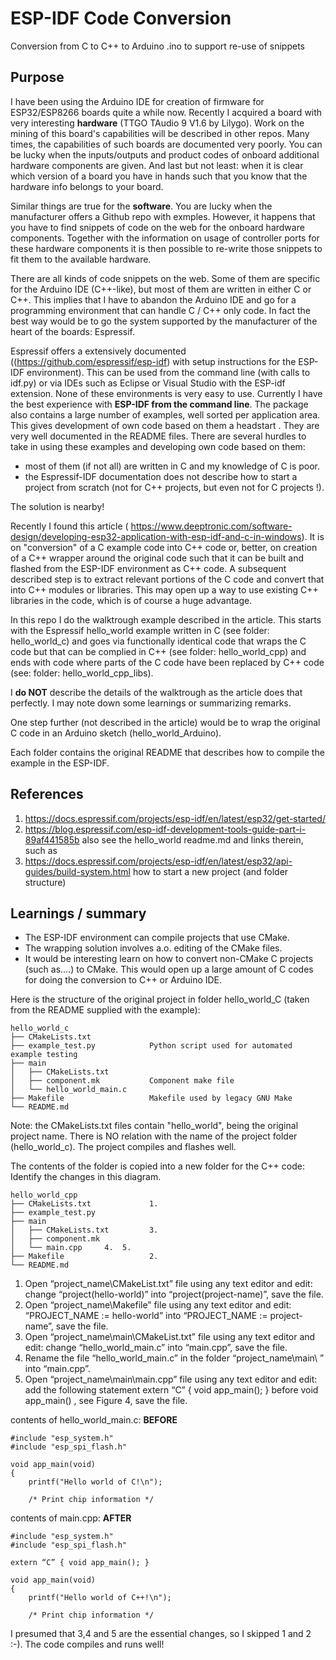# ESP-IDF Code Conversion
 Conversion from C to C++ to Arduino .ino to support re-use of snippets

## Purpose

I have been using the Arduino IDE for creation of firmware for ESP32/ESP8266 boards quite a while now. Recently I acquired a board with very interesting **hardware** (TTGO TAudio 9 V1.6 by Lilygo). Work on the mining of this board's capabilities will be described in other repos. Many times, the capabilities of such boards are documented very poorly. You can be lucky when the inputs/outputs and product codes of onboard additional hardware components are given. And last but not least: when it is clear which version of a board you have in hands such that you know that the hardware info belongs to your board.

Similar things are true for the **software**. You are lucky when the manufacturer offers a Github repo with exmples. However, it happens that you have to find snippets of code on the web for the onboard hardware components. Together with the information on usage of controller ports for these hardware components it is then possible to re-write those snippets to fit them to the available hardware.

There are all kinds of code snippets on the web. Some of them are specific for the Arduino IDE (C++-like), but most of them are written in either C or C++. This implies that I have to abandon the Arduino IDE and go for a programming environment that can handle C / C++ only code. In fact the best way would be to go the system supported by the manufacturer of the heart of the boards: Espressif.

Espressif offers a extensively documented ((https://github.com/espressif/esp-idf) with setup instructions for the ESP-IDF environment). This can be used from the command line (with calls to idf.py) or via IDEs such as Eclipse or Visual Studio with the ESP-idf extension. None of these environments is very easy to use. Currently I have the best experience with **ESP-IDF from the command line**.  The package also contains a large number of examples, well sorted per application area. This gives development of own code based on them a headstart . They are very well documented in the README files. There are several hurdles to take in using these examples and developing own code based on them: 
- most of them (if not all) are written in C and my knowledge of C is poor. 
- the Espressif-IDF documentation does not describe how to start a project from scratch (not for C++ projects, but even not for C projects !). 

The solution is nearby!

Recently I found this article ( https://www.deeptronic.com/software-design/developing-esp32-application-with-esp-idf-and-c-in-windows). It is on "conversion" of a C example code into C++ code or, better, on creation of a C++ wrapper around the original code such that it can be built and flashed from the ESP-IDF environment as C++ code. A subsequent described step is to extract relevant portions of the C code and convert that into C++ modules or libraries. This may open up a way to use existing C++ libraries in the code, which is of course a huge advantage.

In this repo I do the walktrough example described in the article. This starts with the Espressif hello_world example written in C (see folder: hello_world_c) and goes via functionally identical code that wraps the C code but that can be complied in C++ (see folder: hello_world_cpp) and ends with code where parts of the C code have been replaced by C++ code (see: folder: hello_world_cpp_libs). 

I **do NOT** describe the details of the walktrough as the article does that perfectly. I may note down some learnings or summarizing remarks.

One step further (not described in the article) would be to wrap the original C code in an Arduino sketch (hello_world_Arduino).

Each folder contains the original README that describes how to compile the example in the ESP-IDF.

## References
1. https://docs.espressif.com/projects/esp-idf/en/latest/esp32/get-started/
2. https://blog.espressif.com/esp-idf-development-tools-guide-part-i-89af441585b
also see the hello_world readme.md and links therein, such as 
3. https://docs.espressif.com/projects/esp-idf/en/latest/esp32/api-guides/build-system.html how to start a new project (and folder structure)

## Learnings / summary

- The ESP-IDF environment can compile projects that use CMake.
- The wrapping solution involves a.o. editing of the CMake files.
- It would be interesting learn on how to convert non-CMake C projects (such as....) to CMake. This would open up a large amount of C codes for doing the conversion to C++ or Arduino IDE. 

Here is the structure of the original project in folder hello_world_C (taken from the README supplied with the example):


```
hello_world_c
├── CMakeLists.txt
├── example_test.py            Python script used for automated example testing
├── main
│   ├── CMakeLists.txt
│   ├── component.mk           Component make file
│   └── hello_world_main.c
├── Makefile                   Makefile used by legacy GNU Make
└── README.md                  
```

Note: the CMakeLists.txt files contain "hello_world", being the original project name. There is NO relation with the name of the project folder (hello_world_c). The project compiles and flashes well.


The contents of the folder is copied into a new folder for the C++ code:
Identify the changes in this diagram.

```
hello_world_cpp                
├── CMakeLists.txt             1.
├── example_test.py            
├── main
│   ├── CMakeLists.txt         3.
│   ├── component.mk           
│   └── main.cpp     4.  5.
├── Makefile                   2.
└── README.md                  
```

1. Open “project_name\CMakeList.txt” file using any text editor and edit: change “project(hello-world)” into “project(project-name)”, save the file.
2. Open “project_name\Makefile” file using any text editor and edit: “PROJECT_NAME := hello-world” into “PROJECT_NAME := project-name”, save the file.
3. Open “project_name\main\CMakeList.txt” file using any text editor and edit: change “hello_world_main.c” into “main.cpp”, save the file.
4. Rename the file “hello_world_main.c” in the folder “project_name\main\ ” into “main.cpp”.
5. Open “project_name\main\main.cpp” file using any text editor and edit: add the following statement extern “C” { void app_main(); } before void app_main() , see Figure 4, save the file.



contents of hello_world_main.c:
**BEFORE**
```
#include "esp_system.h"
#include "esp_spi_flash.h"

void app_main(void)
{
    printf("Hello world of C!\n");

    /* Print chip information */
```

contents of main.cpp:
**AFTER**
```
#include "esp_system.h"
#include "esp_spi_flash.h"

extern “C” { void app_main(); }

void app_main(void)
{
    printf("Hello world of C++!\n");

    /* Print chip information */
```

I presumed that 3,4 and 5 are the essential changes, so I skipped 1 and 2 :-). The code compiles and runs well!
